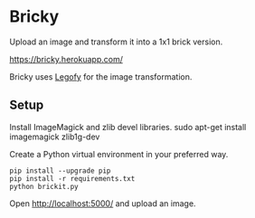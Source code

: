 # Bricky

Upload an image and transform it into a 1x1 brick version.

https://bricky.herokuapp.com/

Bricky uses [Legofy](https://github.com/JuanPotato/Legofy) for the image transformation.

## Setup

Install ImageMagick and zlib devel libraries.
    sudo apt-get install imagemagick zlib1g-dev

Create a Python virtual environment in your preferred way.

    pip install --upgrade pip
    pip install -r requirements.txt
    python brickit.py

Open [http://localhost:5000/](http://localhost:5000/) and upload an image.
